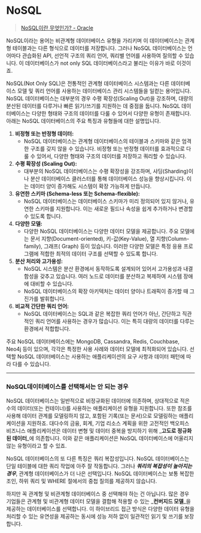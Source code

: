 # NoSQL

> [NoSQL이란 무엇인가? - Oracle](https://www.oracle.com/kr/database/nosql/what-is-nosql/)

NoSQL이라는 용어는 비관계형 데이터베이스 유형을 가리키며 이 데이터베이스는 관계형 테이블과는 다른 형식으로 데이터를 저장합니다. 그러나 NoSQL 데이터베이스는 언어마다 관습화된 API, 선언적 구조의 쿼리 언어, 쿼리별 언어를 사용하여 질의할 수 있습니다. 이 데이터베이스가 not only SQL 데이터베이스라고 불리는 이유가 바로 이것이죠.

NoSQL(Not Only SQL)은 전통적인 관계형 데이터베이스 시스템과는 다른 데이터베이스 모델 및 쿼리 언어를 사용하는 데이터베이스 관리 시스템들을 일컫는 용어입니다. NoSQL 데이터베이스는 대부분의 경우 수평 확장성(Scaling Out)을 강조하며, 대량의 분산된 데이터를 다루거나 빠른 읽기/쓰기를 지원하는 데 중점을 둡니다. NoSQL 데이터베이스는 다양한 형태와 구조의 데이터를 다룰 수 있어서 다양한 유형이 존재합니다. 아래는 NoSQL 데이터베이스의 주요 특징과 유형들에 대한 설명입니다.

1. **비정형 또는 반정형 데이터:**
   * NoSQL 데이터베이스는 관계형 데이터베이스의 테이블과 스키마와 같은 엄격한 구조를 갖지 않을 수 있습니다. 비정형 또는 반정형 데이터를 효과적으로 다룰 수 있어서, 다양한 형태와 구조의 데이터를 저장하고 쿼리할 수 있습니다.
2. **수평 확장성 (Scaling Out):**
   * 대부분의 NoSQL 데이터베이스는 수평 확장성을 강조하며, 샤딩(Sharding)이나 분산 데이터베이스 클러스터를 통해 데이터베이스 성능을 향상시킵니다. 이는 데이터 양이 증가해도 시스템이 확장 가능하게 만듭니다.
3. **유연한 스키마 (Schema-less 또는 Schema-flexible):**
   * NoSQL 데이터베이스는 데이터베이스 스키마가 미리 정의되어 있지 않거나, 유연한 스키마를 지원합니다. 이는 새로운 필드나 속성을 쉽게 추가하거나 변경할 수 있도록 합니다.
4. **다양한 모델:**
   * 다양한 NoSQL 데이터베이스는 다양한 데이터 모델을 제공합니다. 주요 모델에는 문서 지향(Document-oriented), 키-값(Key-Value), 열 지향(Column-family), 그래프( Graph) 등이 있습니다. 이러한 다양한 모델은 특정 응용 프로그램에 적합한 최적의 데이터 구조를 선택할 수 있도록 합니다.
5. **분산 처리와 고가용성:**
   * NoSQL 시스템은 분산 환경에서 동작하도록 설계되어 있어서 고가용성과 내결함성을 갖추고 있습니다. 여러 노드로 데이터를 분산하고 복제하여 시스템 장애에 대비할 수 있습니다.
   * NoSQL 데이터베이스의 확장 아키텍처는 데이터 양이나 트래픽이 증가할 때 그 진가를 발휘합니다.
6. **비교적 간단한 쿼리 언어:**
   * NoSQL 데이터베이스는 SQL과 같은 복잡한 쿼리 언어가 아닌, 간단하고 직관적인 쿼리 언어를 사용하는 경우가 많습니다. 이는 특히 대량의 데이터를 다루는 환경에서 적합합니다.

주요 NoSQL 데이터베이스에는 MongoDB, Cassandra, Redis, Couchbase, Neo4j 등이 있으며, 각각은 특정한 사용 사례와 데이터 모델에 최적화되어 있습니다. 선택할 NoSQL 데이터베이스는 사용하는 애플리케이션의 요구 사항과 데이터 패턴에 따라 다를 수 있습니다.

***

### NoSQL데이터베이스를 선택해서는 안 되는 경우

NoSQL 데이터베이스는 일반적으로 비정규화된 데이터에 의존하며, 상대적으로 적은 수의 데이터(또는 컨테이너)를 사용하는 애플리케이션 유형을 지원합니다. 또한 참조를 사용해 데이터 관계를 모델링하지 않고, 포함된 기록(또는 문서)으로 모델링하는 애플리케이션을 지원하죠. 대다수의 금융, 회계, 기업 리소스 계획을 위한 고전적인 백오피스 비즈니스 애플리케이션은 데이터 변형 및 데이터 중복을 방지하기 위해 _**고도로 정규화된 데이터**_에 의존합니다. 이와 같은 애플리케이션은 NoSQL 데이터베이스에 어울리지 않는 유형이라고 할 수 있죠.

NoSQL 데이터베이스의 또 다른 특징은 쿼리 복잡성입니다. NoSQL 데이터베이스는 단일 테이블에 대한 쿼리 작업에 아주 잘 작동합니다. 그러나 _**쿼리의 복잡성이 높아지는 경우**_, 관계형 데이터베이스가 더 나은 선택입니다. NoSQL 데이터베이스는 보통 복잡한 조인, 하위 쿼리 및 WHERE 절에서의 중첩 질의를 제공하지 않습니다.

하지만 꼭 관계형 및 비관계형 데이터베이스 중 선택해야 하는 건 아닙니다. 많은 경우 기업들은 관계형 및 비관계형 데이터 모델을 결합해 적용할 수 있는 _**컨버지드 모델**_을 제공하는 데이터베이스를 선택합니다. 이 하이브리드 접근 방식은 다양한 데이터 유형을 처리할 수 있는 유연성을 제공하는 동시에 성능 저하 없이 일관적인 읽기 및 쓰기를 보장합니다.
